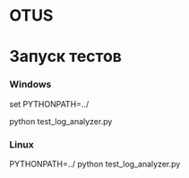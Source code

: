 # OTUS


# Запуск тестов

### Windows
set PYTHONPATH=../

python test_log_analyzer.py

### Linux
PYTHONPATH=../ python test_log_analyzer.py
